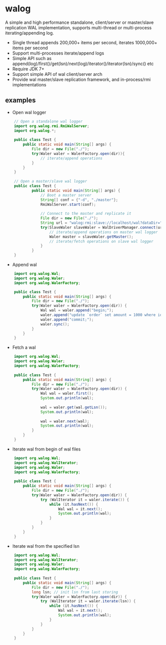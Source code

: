 # walog
A simple and high performance standalone, client/server or master/slave replication WAL implementation, 
supports multi-thread or multi-process iterating/appending log.

- Single thread appends 200,000+ items per second, iterates 1000,000+ items per second
- Support multi-processes iterate/append logs
- Simple API such as append(log)/first()/get(lsn)/next(log)/iterator()/iterator(lsn)/sync() etc
- Require JDK 7+
- Support simple API of wal client/server arch
- Provide wal master/slave replication framework, and in-process/rmi implementations

## examples
- Open wal logger
```java
    // Open a standalone wal logger
    import org.walog.rmi.RmiWalServer;
    import org.walog.*;
    
    public class Test {
        public static void main(String[] args) {
            File dir = new File("./");
            try(Waler waler = WalerFactory.open(dir)){
                // iterate/append operations
            }
        }
    }
    
    // Open a master/slave wal logger
    public class Test {
            public static void main(String[] args) {
                // Boot a master server
                String[] conf = {"-d", "./master"};
                RmiWalServer.start(conf);
                
                // Connect to the master and replicate it
                File dir = new File("./");
                String url = "walog:rmi:slave://localhost/wal?dataDir=" + dir;
                try(SlaveWaler slaveWaler = WalDriverManager.connect(url)){
                    // iterate/append operations on master wal logger
                    Waler master = slaveWaler.getMaster();
                    // iterate/fetch operations on slave wal logger
                }
            }
    }
```
- Append wal
```java
    import org.walog.Wal;
    import org.walog.Waler;
    import org.walog.WalerFactory;

    public class Test {
        public static void main(String[] args) {
            File dir = new File("./");
            try(Waler waler = WalerFactory.open(dir)) {
                Wal wal = waler.append("begin;");
                waler.append("update `order` set amount = 1000 where id = 1;");
                waler.append("commit;");
                waler.sync();
            }
        }
    }
```
- Fetch a wal
```java
    import org.walog.Wal;
    import org.walog.Waler;
    import org.walog.WalerFactory;
    
    public class Test {
        public static void main(String[] args) {
            File dir = new File("./");
            try(Waler waler = WalerFactory.open(dir)) {
                Wal wal = waler.first();
                System.out.println(wal);
                
                wal = waler.get(wal.getLsn());
                System.out.println(wal);
    
                wal = waler.next(wal);
                System.out.println(wal);
            }
        }
    }
```
- Iterate wal from begin of wal files
```java
    import org.walog.Wal;
    import org.walog.WalIterator;
    import org.walog.Waler;
    import org.walog.WalerFactory;
    
    public class Test {
        public static void main(String[] args) {
            File dir = new File("./");
            try(Waler waler = WalerFactory.open(dir)) {
                try (WalIterator it = waler.iterate()) {                    
                    while (it.hasNext()) {
                        Wal wal = it.next();
                        System.out.println(wal);
                    }
                }
            }
        }
    }
```
- Iterate wal from the specified lsn
```java
    import org.walog.Wal;
    import org.walog.WalIterator;
    import org.walog.Waler;
    import org.walog.WalerFactory;
    
    public class Test {
        public static void main(String[] args) {
            File dir = new File("./");
            long lsn; // init lsn from last storing
            try(Waler waler = WalerFactory.open(dir)) {
                try (WalIterator it = waler.iterate(lsn)) {                    
                    while (it.hasNext()) {
                        Wal wal = it.next();
                        System.out.println(wal);
                    }
                }
            }
        }
    }
```
